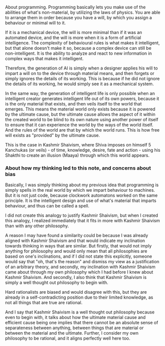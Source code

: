 About programming. Programming basically lets you make use of the abilities of what's non-material, by utilizing the laws of physics. You are able to arrange them in order because you have a will, by which you assign a behaviour or minimal will to it.

If it is a mechanical device, the will is more minimal than if it was an automated device, and the will is more when it is a form of artificial intelligence. The complexity of behavioural rules is what makes it intelligent, but that alone doesn't make it so, because a complex device can still be non-intelligent. It is the ability to analyze and react to new information in complex ways that makes it intelligent.

Therefore, the generation of AI is simply when a designer applies his will to impart a will on to the device through material means, and then forgets or simply ignores the details of its working. This is because if he did not ignore the details of its working, he would simply see it as a mechanical system.

In the same way, the generation of intelligent life is only possible when an intelligent creator generates intelligent life out of its own powers, because it is the only material that exists, and then veils itself to the world that emerges. This means the material world only exists because it is powered by the ultimate cause, but the ultimate cause allows the aspect of it within the created world to be blind to its own nature using another power of itself to ensure that it can experience the world by the ways of the world itself. And the rules of the world are that by which the world runs. This is how free will exists as "provided" by the ultimate cause.

This is the case in Kashmir Shaivism, where Shiva imposes on himself 5 Kanchukas (or veils) - of time, knowledge, desire, fate and action - using his Shakthi to create an illusion (Maaya) through which this world appears.

### About how my thinking led to this note, and concerns about bias

Basically, I was simply thinking about my previous idea that programming is simply spells in the real world by which we impart behaviour to machines. But it is not just code, because clockwork automatons worked on the same principle. It is the intelligent design and use of what's material that imparts behaviour, and thus can be called a spell.

I did not create this analogy to justify Kashmir Shaivism, but when I created this analogy, I realized immediately that it fits in more with Kashmir Shaivism than with any other philosophy.

A reason I may have found a similarity could be because I was already aligned with Kashmir Shaivism and that would indicate my inclination towards thinking in ways that are similar. But firstly, that would not imply anything for philosophy and would only mean that all philosophies are based on one's inclinations, and if I did not state this explicitly, someone would say that "oh, that's the reason" and dismiss my view as a justification of an arbitrary theory, and secondly, my inclination with Kashmir Shaivism came about through my own philosophy which I had before I knew about Kashmir Shaivism. And secondly, I also think that Kashmir Shaivism is simply a well thought out philosophy to begin with.

Hard rationalists are biased and would disagree with this, but they are already in a self-contradicting position due to their limited knowledge, as not all things that are true are rational.

And I say that Kashmir Shaivism is a well thought out philosophy because even to begin with, it talks about how the ultimate material cause and efficient cause being one implies that there cannot be an absolute sense of separateness between anything, between things that are material or between the material and the ultimate. Further, I consider my own philosophy to be rational, and it aligns perfectly well here too.